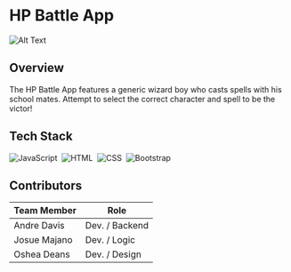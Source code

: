 # HP Battle App
![Alt Text](https://media.giphy.com/media/BJmTtZL4hova8/giphy.gif)


## Overview

The HP Battle App features a generic wizard boy who casts spells with his school mates.  Attempt to select the correct character and spell to be the victor!


 
 ## Tech Stack
 
![JavaScript](https://img.shields.io/badge/-JavaScript-333333?style=flat&logo=javascript)&nbsp;
![HTML](https://img.shields.io/badge/-HTML-333333?style=flat&logo=HTML5)&nbsp;
![CSS](https://img.shields.io/badge/-CSS-333333?style=flat&logo=CSS3&logoColor=1572B6)&nbsp;
![Bootstrap](https://img.shields.io/badge/-Bootstrap-333333?style=flat&logo=bootstrap&logoColor=563D7C)


## Contributors

Team Member  | Role
------------ | -------------
Andre Davis  | Dev. / Backend
Josue Majano | Dev. / Logic
Oshea Deans  | Dev. / Design
